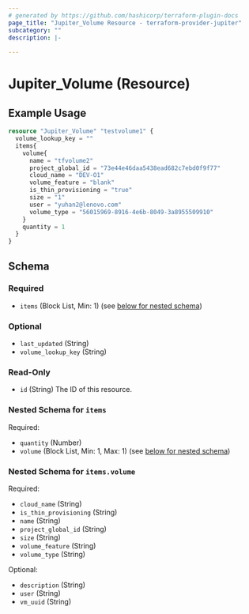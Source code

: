 ```yaml
---
# generated by https://github.com/hashicorp/terraform-plugin-docs
page_title: "Jupiter_Volume Resource - terraform-provider-jupiter"
subcategory: ""
description: |-
  
---
```


# Jupiter_Volume (Resource)



## Example Usage

```terraform
resource "Jupiter_Volume" "testvolume1" {
  volume_lookup_key = ""
  items{
    volume{
      name = "tfvolume2"
      project_global_id = "73e44e46daa5438ead682c7ebd0f9f77"
      cloud_name = "DEV-O1"
      volume_feature = "blank"
      is_thin_provisioning = "true"
      size = "1"
      user = "yuhan2@lenovo.com"
      volume_type = "56015969-8916-4e6b-8049-3a8955509910"
    }
    quantity = 1
  }
}
```

<!-- schema generated by tfplugindocs -->
## Schema

### Required

- `items` (Block List, Min: 1) (see [below for nested schema](#nestedblock--items))

### Optional

- `last_updated` (String)
- `volume_lookup_key` (String)

### Read-Only

- `id` (String) The ID of this resource.

<a id="nestedblock--items"></a>
### Nested Schema for `items`

Required:

- `quantity` (Number)
- `volume` (Block List, Min: 1, Max: 1) (see [below for nested schema](#nestedblock--items--volume))

<a id="nestedblock--items--volume"></a>
### Nested Schema for `items.volume`

Required:

- `cloud_name` (String)
- `is_thin_provisioning` (String)
- `name` (String)
- `project_global_id` (String)
- `size` (String)
- `volume_feature` (String)
- `volume_type` (String)

Optional:

- `description` (String)
- `user` (String)
- `vm_uuid` (String)


